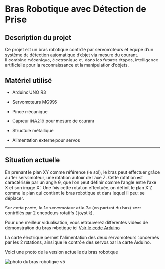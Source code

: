 #  Bras Robotique avec Détection de Prise

##  Description du projet
Ce projet est un bras robotique contrôlé par servomoteurs et équipé d’un système de détection automatique d’objet via mesure du courant.  
Il combine mécanique, électronique et, dans les futures étapes, intelligence artificielle pour la reconnaissance et la manipulation d’objets.







## Matériel utilisé
- Arduino UNO R3

- Servomoteurs MG995
- Pince mécanique 
- Capteur INA219 pour mesure de courant
- Structure métallique
- Alimentation externe pour servos

---

## Situation actuelle
En prenant le plan XY comme référence (le sol), le bras peut effectuer grâce au 1er servomoteur, une rotation autour de l’axe Z. Cette rotation est caractérisée par un angle θ, que l’on peut définir comme l’angle entre l’axe X et son image X’. Une fois cette rotation effectuée, on définit le plan X’Z comme le plan qui contient le bras robotique et dans lequel il peut se déplacer.

Sur cette photo, le 1e servomoteur et le 2e (en partant du bas) sont contrôlés par 2 encodeurs rotatifs ( joystik).


Pour une meilleur vidualisation, vous retrouverez différentes vidéos de démonstration du bras robotique ici [Voir le code Arduino](../../software/arduino/Code_arduino.md)


La carte électrique permet l'alimentation des deux servomoteurs concernés par les 2 rotations, ainsi que le contrôle des servos par la carte Arduino.

Voici une photo de la  version actuelle du bras robotique

![photo du bras robotique v5](https://github.com/user-attachments/assets/93f615bb-70fa-482b-91ab-54e0d070fe3c)
